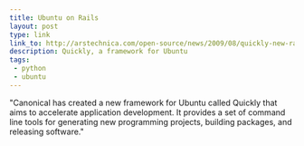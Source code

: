 ```yaml
---
title: Ubuntu on Rails
layout: post
type: link
link_to: http://arstechnica.com/open-source/news/2009/08/quickly-new-rails-like-rapid-development-tools-for-ubuntu.ars
description: Quickly, a framework for Ubuntu
tags:
 - python
 - ubuntu
---
```

"Canonical has created a new framework for Ubuntu called Quickly that aims to accelerate application development. It provides a set of command line tools for generating new programming projects, building packages, and releasing software."